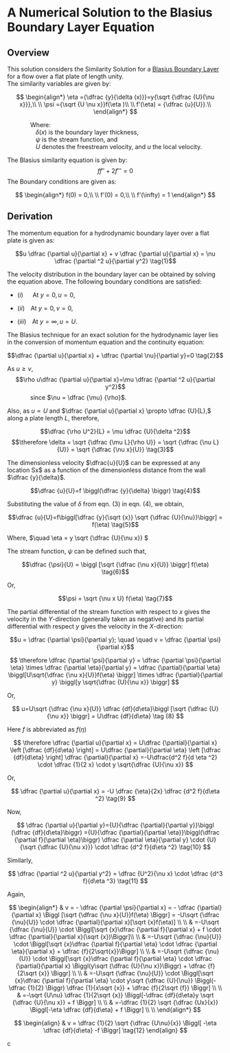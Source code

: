 # A Numerical Solution to the Blasius Boundary Layer Equation

## Overview

This solution considers the Similarity Solution for a
[Blasius Boundary Layer](https://en.wikipedia.org/wiki/Blasius_boundary_layer)
for a flow over a flat plate of length unity.\
The similarity variables are given by:

$$
\begin{align*}
    \eta ={\dfrac {y}{\delta (x)}}=y{\sqrt {\dfrac {U}{\nu x}}},\\
    \\
    \psi ={\sqrt {U \nu x}}f(\eta )\\
    \\
    f'(\eta) = {\dfrac {u}{U}}.\\
\end{align*}
$$

&emsp; &emsp; &emsp; Where:\
$\quad \quad \quad \quad \delta (x)$ is the boundary layer thickness,\
$\quad \quad \quad \quad \psi$ is the stream function, and\
$\quad \quad \quad \quad U$ denotes the freestream velocity, and $u$ the local velocity.

The Blasius similarity equation is given by:
$$ff'' + 2f''' = 0$$
The Boundary conditions are given as:

$$
\begin{align*}
    f(0) = 0,\\
    \\
    f'(0) = 0,\\
    \\
    f'(\infty) = 1
\end{align*}
$$

## Derivation

The momentum equation for a hydrodynamic boundary layer over a flat plate is given as:

$$u \dfrac {\partial u}{\partial x} + v \dfrac {\partial u}{\partial x} =
\nu \dfrac {\partial ^2 u}{\partial y^2} \tag{1}$$

The velocity distribution in the boundary layer can be obtained by solving the equation above.
The following boundary conditions are satisfied:

* $(i)$ &emsp; At $y = 0, u = 0,$

* $(ii)$&emsp;At $y = 0, \nu = 0,$

* $(iii)$&emsp;At $y = \infty , u = U.$

The Blasius technique for an exact solution for the hydrodynamic layer
lies in the conversion of momentum equation and the continuity equation:

$$\dfrac {\partial u}{\partial x} + \dfrac {\partial \nu}{\partial y}=0 \tag{2}$$

As $u\ge \nu,$
$$\rho u\dfrac {\partial u}{\partial x}=\mu \dfrac {\partial ^2 u}{\partial y^2}$$
&emsp; &emsp; &emsp; since $\nu = \dfrac {\mu} {\rho}$.

Also, as $u \propto U$ and $\dfrac {\partial u}{\partial x} \propto \dfrac {U}{L},$
along a plate length $L,$ therefore,

$$\dfrac {\rho U^2}{L} = \mu \dfrac {U}{\delta ^2}$$
$$\therefore \delta = \sqrt {\dfrac {\mu L}{\rho U}} =
\sqrt {\dfrac {\nu L}{U}} = \sqrt {\dfrac {\nu x}{U}} \tag{3}$$

The dimensionless velocity $\dfrac{u}{U}$ can be expressed at any location Sx$
as a function of the dimensionless distance from the wall $\dfrac {y}{\delta}$.

$$\dfrac {u}{U}=f \biggl(\dfrac {y}{\delta} \biggr) \tag{4}$$

Substituting the value of $\delta$ from eqn. $(3)$ in eqn. $(4)$, we obtain,

$$\dfrac {u}{U}=f\biggl[\dfrac {y}{\sqrt {x}} \sqrt {\dfrac {U}{\nu}}\biggr]
= f(\eta) \tag{5}$$

Where, $\quad \eta = y \sqrt {\dfrac {U}{\nu x}} $

The stream function, $\psi$ can be defined such that,

$$\dfrac {\psi}{U} = \biggl [\sqrt {\dfrac {\nu x}{U}} \biggr] f(\eta) \tag{6}$$

Or,

$$\psi = \sqrt {\nu x U} f(\eta) \tag{7}$$

The partial differential of the stream function with respect to $x$
gives the velocity in the $Y$-direction (generally taken as negative)
and its partial differential with respect $y$ gives the velocity
in the $X$-direction:

$$u = \dfrac {\partial \psi}{\partial y}; \quad \quad
v = \dfrac {\partial \psi}{\partial x}$$

$$
\therefore \dfrac {\partial \psi}{\partial y} = \dfrac {\partial \psi}{\partial \eta}
\times \dfrac {\partial \eta}{\partial y} = \dfrac {\partial}{\partial \eta}
\biggl[U\sqrt{\dfrac {\nu x}{U}}f(\eta) \biggr] \times
\dfrac {\partial}{\partial y} \biggl[y \sqrt{\dfrac {U}{\nu x}} \biggr]
$$

Or,

$$
u=U\sqrt {\dfrac {\nu x}{U}} \dfrac {df}{d\eta}\biggl [\sqrt {\dfrac {U}{\nu x}} \biggr]
= U\dfrac {df}{d\eta} \tag {8}
$$

Here $f$ is abbreviated as $f(\eta)$

$$
\therefore \dfrac {\partial u}{\partial x} = U\dfrac {\partial}{\partial x}
\left [\dfrac {df}{d\eta} \right] = U\dfrac {\partial}{\partial \eta}
\left [\dfrac {df}{d\eta} \right] \dfrac {\partial}{\partial x}
=-U\dfrac{d^2 f}{d \eta ^2} \cdot \dfrac {1}{2 x} \cdot y \sqrt{\dfrac {U}{\nu x}}
$$

Or,

$$
\dfrac {\partial u}{\partial x} = -U \dfrac {\eta}{2x} \dfrac {d^2 f}{d\eta ^2} \tag{9}
$$

Now,

$$
\dfrac {\partial u}{\partial y}={U}{\dfrac {\partial}{\partial y}}\biggl (\dfrac {df}{d\eta}\biggr)
={U}{\dfrac {\partial}{\partial \eta}}\biggl(\dfrac {\partial f}{\partial \eta}\biggr)
\dfrac {\partial \eta}{\partial y} \cdot {U}{\sqrt {\dfrac {U}{\nu x}}}
\cdot \dfrac {d^2 f}{d\eta ^2} \tag{10}
$$

Similarly,

$$
\dfrac {\partial ^2 u}{\partial y^2} = \dfrac {U^2}{\nu x}
\cdot \dfrac {d^3 f}{d\eta ^3} \tag{11}
$$

Again,

$$
\begin{align*}
& v = - \dfrac {\partial \psi}{\partial x} = - \dfrac {\partial}{\partial x}
\Biggl [\sqrt {\dfrac {\nu x}{U}}f(\eta) \Biggr] = -U\sqrt {\dfrac {\nu}{U}}
\cdot \dfrac {\partial}{\partial x}[\sqrt {x}f(\eta)] \\
\\
& =-U\sqrt {\dfrac {\nu}{U}} \cdot \Biggl[\sqrt {x}\dfrac {\partial f}{\partial x} +
f \cdot \dfrac {\partial}{\partial x}(\sqrt {x})\Biggr]\\
\\
& =-U\sqrt {\dfrac {\nu}{U}} \cdot \Biggl[\sqrt {x}\dfrac {\partial f}{\partial \eta}
\cdot \dfrac {\partial \eta}{\partial x} + \dfrac {f}{2\sqrt{x}}\Biggr] \\
\\
& =-U\sqrt {\dfrac {\nu}{U}} \cdot \Biggl[\sqrt {x}\dfrac {\partial f}{\partial \eta}
\cdot \dfrac {\partial}{\partial x} \Biggl(y\sqrt {\dfrac {U}{\nu x}}\Biggr) +
\dfrac {f}{2\sqrt {x}} \Biggr] \\
\\
& =-U\sqrt {\dfrac {\nu}{U}} \cdot \Biggl[\sqrt {x}\dfrac {\partial f}{\partial \eta}
\cdot y\sqrt {\dfrac {U}{\nu}} \Biggl(-\dfrac {1}{2} \Biggr) \dfrac {1}{x\sqrt {x}} +
\dfrac {f}{2\sqrt {f}} \Biggr] \\
\\
& =-\sqrt {U\nu} \dfrac {1}{2\sqrt {x}} \Biggl[-\dfrac {df}{d\eta}y
\sqrt {\dfrac {U}{\nu x}} + f \Biggr] \\
\\
& =-\dfrac {1}{2} \sqrt {\dfrac {Ux}{x}} \Biggl[-\eta \dfrac {df}{d\eta} + f \Biggr] \\
\\
\end{align*}
$$

$$
\begin{align}
& v = \dfrac {1}{2} \sqrt {\dfrac {U\nu}{x}} \Biggl[ -\eta \dfrac {df}{d\eta} -f \Biggr] \tag{12}
\end{align}
$$

c
